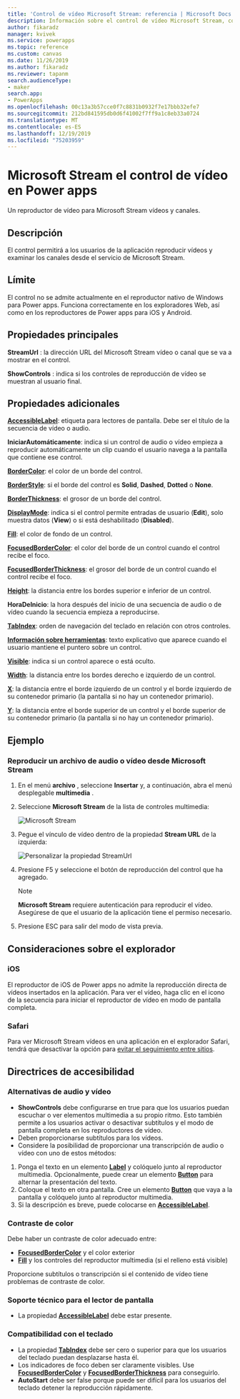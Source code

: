 ```yaml
---
title: 'Control de vídeo Microsoft Stream: referencia | Microsoft Docs'
description: Información sobre el control de vídeo Microsoft Stream, con propiedades y ejemplos
author: fikaradz
manager: kvivek
ms.service: powerapps
ms.topic: reference
ms.custom: canvas
ms.date: 11/26/2019
ms.author: fikaradz
ms.reviewer: tapanm
search.audienceType:
- maker
search.app:
- PowerApps
ms.openlocfilehash: 00c13a3b57cce0f7c8831b0932f7e17bbb32efe7
ms.sourcegitcommit: 212bd841595db0d6f41002f7ff9a1c8eb33a0724
ms.translationtype: MT
ms.contentlocale: es-ES
ms.lasthandoff: 12/19/2019
ms.locfileid: "75203959"
---
```

# <a name="microsoft-stream-video-control-in-power-apps"></a>Microsoft Stream el control de vídeo en Power apps
Un reproductor de vídeo para Microsoft Stream vídeos y canales.

## <a name="description"></a>Descripción
El control permitirá a los usuarios de la aplicación reproducir vídeos y examinar los canales desde el servicio de Microsoft Stream.

## <a name="limitations"></a>Límite
El control no se admite actualmente en el reproductor nativo de Windows para Power apps.  Funciona correctamente en los exploradores Web, así como en los reproductores de Power apps para iOS y Android.

## <a name="key-properties"></a>Propiedades principales
**StreamUrl** : la dirección URL del Microsoft Stream vídeo o canal que se va a mostrar en el control.

**ShowControls** : indica si los controles de reproducción de vídeo se muestran al usuario final.

## <a name="additional-properties"></a>Propiedades adicionales
**[AccessibleLabel](properties-accessibility.md)**: etiqueta para lectores de pantalla. Debe ser el título de la secuencia de vídeo o audio.

**IniciarAutomáticamente**: indica si un control de audio o vídeo empieza a reproducir automáticamente un clip cuando el usuario navega a la pantalla que contiene ese control.

**[BorderColor](properties-color-border.md)**: el color de un borde del control.

**[BorderStyle](properties-color-border.md)**: si el borde del control es **Solid**, **Dashed**, **Dotted** o **None**.

**[BorderThickness](properties-color-border.md)**: el grosor de un borde del control.

**[DisplayMode](properties-core.md)**: indica si el control permite entradas de usuario (**Edit**), solo muestra datos (**View**) o si está deshabilitado (**Disabled**).

**[Fill](properties-color-border.md)**: el color de fondo de un control.

**[FocusedBorderColor](properties-color-border.md)**: el color del borde de un control cuando el control recibe el foco.

**[FocusedBorderThickness](properties-color-border.md)**: el grosor del borde de un control cuando el control recibe el foco.

**[Height](properties-size-location.md)**: la distancia entre los bordes superior e inferior de un control.

**HoraDeInicio**: la hora después del inicio de una secuencia de audio o de vídeo cuando la secuencia empieza a reproducirse.

**[TabIndex](properties-accessibility.md)**: orden de navegación del teclado en relación con otros controles.

**[Información sobre herramientas](properties-core.md)**: texto explicativo que aparece cuando el usuario mantiene el puntero sobre un control.

**[Visible](properties-core.md)**: indica si un control aparece o está oculto.

**[Width](properties-size-location.md)**: la distancia entre los bordes derecho e izquierdo de un control.

**[X](properties-size-location.md)**: la distancia entre el borde izquierdo de un control y el borde izquierdo de su contenedor primario (la pantalla si no hay un contenedor primario).

**[Y](properties-size-location.md)**: la distancia entre el borde superior de un control y el borde superior de su contenedor primario (la pantalla si no hay un contenedor primario).

## <a name="example"></a>Ejemplo

### <a name="play-an-audio-or-video-file-from-microsoft-stream"></a>Reproducir un archivo de audio o vídeo desde Microsoft Stream

1. En el menú **archivo** , seleccione **Insertar** y, a continuación, abra el menú desplegable **multimedia** . 
2. Seleccione **Microsoft Stream** de la lista de controles multimedia:

    ![Microsoft Stream](./media/control-stream-video/stream-icon.png "Microsoft Stream")

3. Pegue el vínculo de vídeo dentro de la propiedad **Stream URL** de la izquierda:

    ![Personalizar la propiedad StreamUrl](./media/control-stream-video/stream-url.png "Personalizar la propiedad StreamUrl")

4. Presione F5 y seleccione el botón de reproducción del control que ha agregado.

    > [!NOTE]
   > **Microsoft Stream** requiere autenticación para reproducir el vídeo. Asegúrese de que el usuario de la aplicación tiene el permiso necesario.
5. Presione ESC para salir del modo de vista previa.

## <a name="browser-considerations"></a>Consideraciones sobre el explorador

### <a name="ios"></a>iOS
El reproductor de iOS de Power apps no admite la reproducción directa de vídeos insertados en la aplicación.  Para ver el vídeo, haga clic en el icono de la secuencia para iniciar el reproductor de vídeo en modo de pantalla completa.

### <a name="safari"></a>Safari

Para ver Microsoft Stream vídeos en una aplicación en el explorador Safari, tendrá que desactivar la opción para [evitar el seguimiento entre sitios](https://support.apple.com/guide/safari/sfri40732/mac).

## <a name="accessibility-guidelines"></a>Directrices de accesibilidad
### <a name="audio-and-video-alternatives"></a>Alternativas de audio y vídeo
* **ShowControls** debe configurarse en true para que los usuarios puedan escuchar o ver elementos multimedia a su propio ritmo. Esto también permite a los usuarios activar o desactivar subtítulos y el modo de pantalla completa en los reproductores de vídeo.
* Deben proporcionarse subtítulos para los vídeos.
 * Considere la posibilidad de proporcionar una transcripción de audio o vídeo con uno de estos métodos:
  1. Ponga el texto en un elemento **[Label](control-text-box.md)** y colóquelo junto al reproductor multimedia. Opcionalmente, puede crear un elemento **[Button](control-button.md)** para alternar la presentación del texto.
  2. Coloque el texto en otra pantalla. Cree un elemento **[Button](control-button.md)** que vaya a la pantalla y colóquelo junto al reproductor multimedia.
  3. Si la descripción es breve, puede colocarse en **[AccessibleLabel](properties-accessibility.md)**.

### <a name="color-contrast"></a>Contraste de color
Debe haber un contraste de color adecuado entre:
* **[FocusedBorderColor](properties-color-border.md)** y el color exterior
* **[Fill](properties-color-border.md)** y los controles del reproductor multimedia (si el relleno está visible)

Proporcione subtítulos o transcripción si el contenido de vídeo tiene problemas de contraste de color.

### <a name="screen-reader-support"></a>Soporte técnico para el lector de pantalla
* La propiedad **[AccessibleLabel](properties-accessibility.md)** debe estar presente.

### <a name="keyboard-support"></a>Compatibilidad con el teclado
* La propiedad **[TabIndex](properties-accessibility.md)** debe ser cero o superior para que los usuarios del teclado puedan desplazarse hasta él.
* Los indicadores de foco deben ser claramente visibles. Use **[FocusedBorderColor](properties-color-border.md)** y **[FocusedBorderThickness](properties-color-border.md)** para conseguirlo.
* **AutoStart** debe ser false porque puede ser difícil para los usuarios del teclado detener la reproducción rápidamente.

